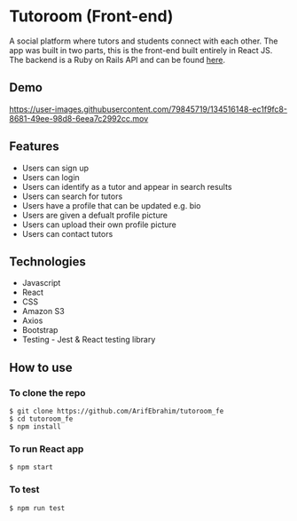 # Tutoroom (Front-end)

A social platform where tutors and students connect with each other. The app was built in two parts, this is the front-end built entirely in React JS. The backend is a Ruby on Rails API and can be found [here](https://github.com/merrynhr/tutoroom_be). 

## Demo 
https://user-images.githubusercontent.com/79845719/134516148-ec1f9fc8-8681-49ee-98d8-6eea7c2992cc.mov

## Features

- Users can sign up
- Users can login
- Users can identify as a tutor and appear in search results
- Users can search for tutors
- Users have a profile that can be updated e.g. bio
- Users are given a defualt profile picture
- Users can upload their own profile picture
- Users can contact tutors

## Technologies
* Javascript
* React
* CSS
* Amazon S3
* Axios
* Bootstrap
* Testing - Jest & React testing library

## How to use

### To clone the repo
```
$ git clone https://github.com/ArifEbrahim/tutoroom_fe
$ cd tutoroom_fe
$ npm install
```

### To run React app
``` 
$ npm start
```

### To test 
```
$ npm run test
```